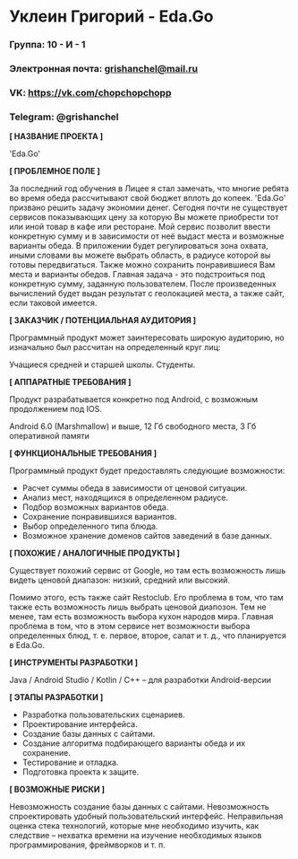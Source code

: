 # Уклеин Григорий - Eda.Go

### Группа: 10 - И - 1
### Электронная почта: grishanchel@mail.ru
### VK: https://vk.com/chopchopchopp
### Telegram: @grishanchel

**[ НАЗВАНИЕ ПРОЕКТА ]**

'Eda.Go'

**[ ПРОБЛЕМНОЕ ПОЛЕ ]**

За последний год обучения в Лицее я стал замечать, что многие ребята во время обеда рассчитывают свой бюджет вплоть до копеек. 'Eda.Go' призвано решить задачу экономии денег.
Сегодня почти не существует сервисов показывающих цену за которую Вы можете приобрести тот или иной товар в кафе или ресторане. Мой сервис позволит ввести конкретную сумму и в зависимости от неё выдаст места и возможные варианты обеда.
В приложении будет регулироваться зона охвата, иными словами вы можете выбрать область, в радиусе которой вы готовы передвигаться. Также можно сохранить понравившиеся Вам места и варианты обедов.
Главная задача - это подстроиться под конкретную сумму, заданную пользователем. После произведенных вычислений будет выдан результат с геолокацией места, а также сайт, если таковой имеется.


**[ ЗАКАЗЧИК / ПОТЕНЦИАЛЬНАЯ АУДИТОРИЯ ]**

Программный продукт может заинтересовать широкую аудиторию, но изначально был рассчитан на определенный круг лиц:

Учащиеся средней и старшей школы.
Студенты.

**[ АППАРАТНЫЕ ТРЕБОВАНИЯ ]**

Продукт разрабатывается конкретно под Android, с возможным продолжением под IOS.

Android 6.0 (Marshmallow) и выше, 12 Гб свободного места, 3 Гб оперативной памяти

**[ ФУНКЦИОНАЛЬНЫЕ ТРЕБОВАНИЯ ]**

Программный продукт будет предоставлять следующие возможности:

* Расчет суммы обеда в зависимости от ценовой ситуации.
* Анализ мест, находящихся в определенном радиусе.
* Подбор возможных вариантов обеда.
* Сохранение понравившихся вариантов.
* Выбор определенного типа блюда.
* Возможное хранение доменов сайтов заведений в базе данных.


**[ ПОХОЖИЕ / АНАЛОГИЧНЫЕ ПРОДУКТЫ ]**

Существует похожий сервис от Google, но там есть возможность лишь видеть ценовой диапазон: низкий, средний или высокий.

Помимо этого, есть также сайт Restoclub. Его проблема в том, что там также есть возможность лишь выбрать ценовой диапозон. 
Тем не менее, там есть возможность выбора кухон народов мира. Главная проблема в том, что в этом сервисе нет возможности выбора определенных блюд, т. е. первое, второе, салат и т. д., что планируется в Eda.Go.

**[ ИНСТРУМЕНТЫ РАЗРАБОТКИ ]**

Java / Android Studio / Kotlin / C++ – для разработки Android-версии

**[ ЭТАПЫ РАЗРАБОТКИ ]**

* Разработка пользовательских сценариев.
* Проектирование интерфейса.
* Создание базы данных с сайтами.
* Создание алгоритма подбирающего варианты обеда и их сохранение.
* Тестирование и отладка.
* Подготовка проекта к защите.

**[ ВОЗМОЖНЫЕ РИСКИ ]**

Невозможность создание базы данных с сайтами.
Невозможность спроектировать удобный пользовательский интерфейс.
Неправильная оценка стека технологий, которые мне необходимо изучить, как следствие – нехватка времени на изучение необходимых языков программирования, фреймворков и т. п.
